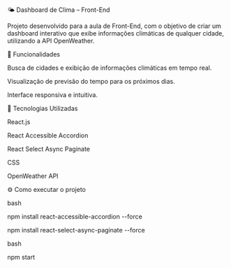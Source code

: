🌤️ Dashboard de Clima – Front-End

Projeto desenvolvido para a aula de Front-End, com o objetivo de criar um dashboard interativo que exibe informações climáticas de qualquer cidade, utilizando a API OpenWeather.

📌 Funcionalidades

Busca de cidades e exibição de informações climáticas em tempo real.

Visualização de previsão do tempo para os próximos dias.

Interface responsiva e intuitiva.

🚀 Tecnologias Utilizadas

React.js

React Accessible Accordion

React Select Async Paginate

CSS

OpenWeather API


 ⚙️ Como executar o projeto


bash

npm install react-accessible-accordion --force

npm install react-select-async-paginate --force

bash

npm start
